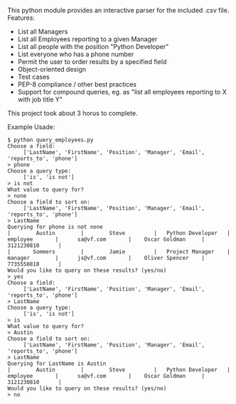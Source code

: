 This python module provides an interactive parser for the included .csv file. Features:

* List all Managers
* List all Employees reporting to a given Manager
* List all people with the position "Python Developer"
* List everyone who has a phone number
* Permit the user to order results by a specified field
* Object-oriented design
* Test cases
* PEP-8 compliance / other best practices
* Support for compound queries, eg. as "list all employees reporting
to X with job title Y"


This project took about 3 horus to complete.

Example Usade:


	$ python query_employees.py
	Choose a field:
		 ['LastName', 'FirstName', 'Position', 'Manager', 'Email', 'reports_to', 'phone']
	> phone
	Choose a query type:
		 ['is', 'is not']
	> is not
	What value to query for?
	> none
	Choose a field to sort on:
		 ['LastName', 'FirstName', 'Position', 'Manager', 'Email', 'reports_to', 'phone']
	> LastName
	Querying for phone is not none
	|        Austin        |        Steve         |   Python Developer   |       employee       |      sa@vf.com       |    Oscar Goldman     |      3121230810      |
	|       Sommers        |        Jamie         |   Project Manager    |       manager        |      js@vf.com       |    Oliver Spencer    |      7735550818      |
	Would you like to query on these results? (yes/no)
	> yes
	Choose a field:
		 ['LastName', 'FirstName', 'Position', 'Manager', 'Email', 'reports_to', 'phone']
	> LastName
	Choose a query type:
		 ['is', 'is not']
	> is
	What value to query for?
	> Austin
	Choose a field to sort on:
		 ['LastName', 'FirstName', 'Position', 'Manager', 'Email', 'reports_to', 'phone']
	> LastName
	Querying for LastName is Austin
	|        Austin        |        Steve         |   Python Developer   |       employee       |      sa@vf.com       |    Oscar Goldman     |      3121230810      |
	Would you like to query on these results? (yes/no)
	> no